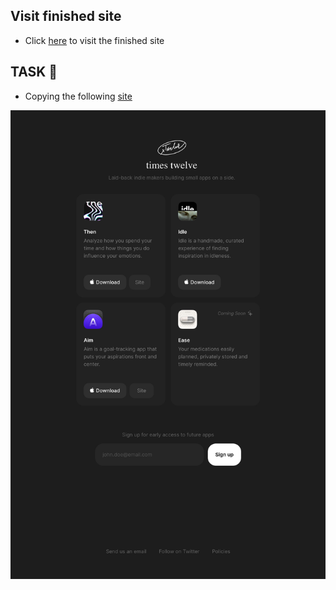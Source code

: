 ## Visit finished site

-   Click [here](https://metaman13.github.io/times-twelwe-landing-page/) to visit the finished site

## TASK :rotating_light:

-   Copying the following [site](https://timestwelve.xyz/?ref=onepagelove)

![Times Twelwe Landing Page](/times-twelve-landing-page.jpg)
